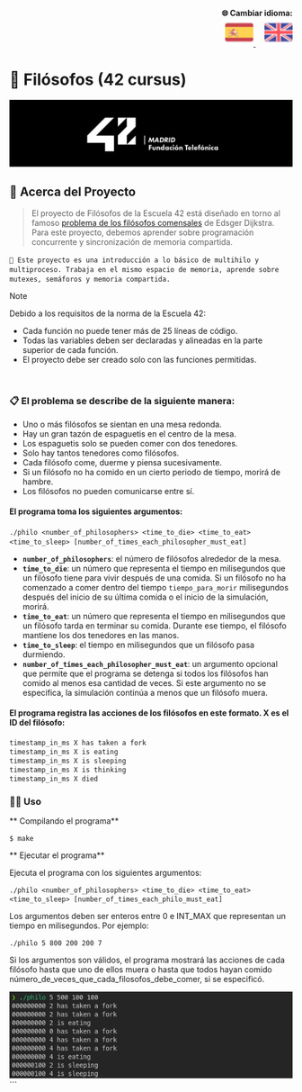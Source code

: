 <p align="end">
   <strong>🌐 Cambiar idioma:</strong><br>
   <a href="README.es.md">
    <img src="https://github.com/Nachopuerto95/multilang/blob/main/ES.png" alt="Español" width="50">
  </a>&nbsp;&nbsp;&nbsp;
  <a href="/README.md">
    <img src="https://github.com/Nachopuerto95/multilang/blob/main/EN.png" alt="English" width="50">
  </a>
</p>

<h1>🍝 Filósofos (42 cursus)</h1>

<img src="https://github.com/Nachopuerto95/multilang/blob/main/42-Madrid%20-%20Edited.jpg">


## 📜 Acerca del Proyecto

> El proyecto de Filósofos de la Escuela 42 está diseñado en torno al famoso [problema de los filósofos comensales](https://en.wikipedia.org/wiki/Dining_philosophers_problem) de Edsger Dijkstra. \
> Para este proyecto, debemos aprender sobre programación concurrente y sincronización de memoria compartida.

``
	🚀 Este proyecto es una introducción a lo básico de multihilo y multiproceso.
 	Trabaja en el mismo espacio de memoria, aprende sobre mutexes, semáforos y memoria compartida.
``

> [!NOTE]  
> Debido a los requisitos de la norma de la Escuela 42:
> * Cada función no puede tener más de 25 líneas de código.
> * Todas las variables deben ser declaradas y alineadas en la parte superior de cada función.
> * El proyecto debe ser creado solo con las funciones permitidas.
<br>

### 📋 El problema se describe de la siguiente manera:

* Uno o más filósofos se sientan en una mesa redonda.
* Hay un gran tazón de espaguetis en el centro de la mesa.
* Los espaguetis solo se pueden comer con dos tenedores.
* Solo hay tantos tenedores como filósofos.
* Cada filósofo come, duerme y piensa sucesivamente.
* Si un filósofo no ha comido en un cierto periodo de tiempo, morirá de hambre.
* Los filósofos no pueden comunicarse entre sí.

#### El programa toma los siguientes argumentos:

`./philo <number_of_philosophers> <time_to_die> <time_to_eat> <time_to_sleep>
[number_of_times_each_philosopher_must_eat]`

* **```number_of_philosophers```**: el número de filósofos alrededor de la mesa.
* **```time_to_die```**: un número que representa el tiempo en milisegundos que un filósofo tiene para vivir después de una comida. Si un filósofo no ha comenzado a comer dentro del tiempo `tiempo_para_morir` milisegundos después del inicio de su última comida o el inicio de la simulación, morirá.
* **```time_to_eat```**: un número que representa el tiempo en milisegundos que un filósofo tarda en terminar su comida. Durante ese tiempo, el filósofo mantiene los dos tenedores en las manos.
* **```time_to_sleep```**: el tiempo en milisegundos que un filósofo pasa durmiendo.
* **```number_of_times_each_philosopher_must_eat```**: un argumento opcional que permite que el programa se detenga si todos los filósofos han comido al menos esa cantidad de veces. Si este argumento no se especifica, la simulación continúa a menos que un filósofo muera.

#### El programa registra las acciones de los filósofos en este formato. X es el ID del filósofo:

```shell
timestamp_in_ms X has taken a fork
timestamp_in_ms X is eating
timestamp_in_ms X is sleeping
timestamp_in_ms X is thinking
timestamp_in_ms X died
```

### 👨‍💻 Uso

** Compilando el programa**

```shell
$ make
```

** Ejecutar el programa**

Ejecuta el programa con los siguientes argumentos:

```shell
./philo <number_of_philosophers> <time_to_die> <time_to_eat> <time_to_sleep> [number_of_times_each_philo_must_eat]
```

Los argumentos deben ser enteros entre 0 e INT_MAX que representan un tiempo en milisegundos. Por ejemplo:


```shell
./philo 5 800 200 200 7
```

Si los argumentos son válidos, el programa mostrará las acciones de cada filósofo hasta que uno de ellos muera o hasta que todos hayan comido número_de_veces_que_cada_filosofos_debe_comer, si se especificó.

<img src="https://github.com/Nachopuerto95/multilang/blob/main/program-example.png"> ```
